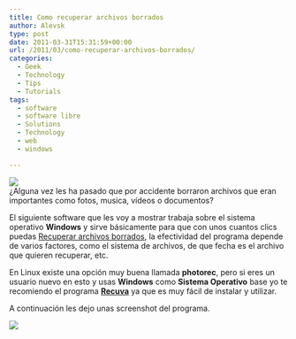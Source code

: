 ```yaml
---
title: Como recuperar archivos borrados
author: Alevsk
type: post
date: 2011-03-31T15:31:59+00:00
url: /2011/03/como-recuperar-archivos-borrados/
categories:
  - Geek
  - Technology
  - Tips
  - Tutorials
tags:
  - software
  - software libre
  - Solutions
  - Technology
  - web
  - windows

---
```

[![](/images/scaninatreeview.png)](http://www.alevsk.com/2011/03/como-recuperar-archivos-borrados/scaninatreeview/)  
¿Alguna vez les ha pasado que por accidente borraron archivos que eran importantes como fotos, musica, vídeos o documentos?

El siguiente software que les voy a mostrar trabaja sobre el sistema operativo **Windows** y sirve básicamente para que con unos cuantos clics puedas [Recuperar archivos borrados][1], la efectividad del programa depende de varios factores, como el sistema de archivos, de que fecha es el archivo que quieren recuperar, etc.

En Linux existe una opción muy buena llamada **photorec**, pero si eres un usuario nuevo en esto y usas **Windows** como **Sistema Operativo** base yo te recomiendo el programa **[Recuva][2]** ya que es muy fácil de instalar y utilizar.

A continuación les dejo unas screenshot del programa.

[![](/images/scaninalistview.png)](http://www.alevsk.com/2011/03/como-recuperar-archivos-borrados/scaninalistview/)

 [1]: http://plagablog.com/como-usar-el-programa-recuva-para-recuperar-archivos-borrados/
 [2]: http://www.piriform.com/recuva